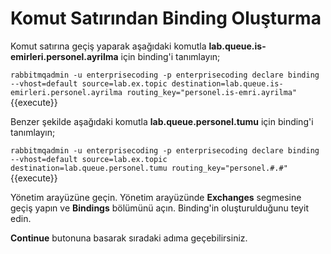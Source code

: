 # Komut Satırından Binding Oluşturma

Komut satırına geçiş yaparak aşağıdaki komutla **lab.queue.is-emirleri.personel.ayrilma** için binding'i tanımlayın;

`rabbitmqadmin -u enterprisecoding -p enterprisecoding declare binding --vhost=default source=lab.ex.topic destination=lab.queue.is-emirleri.personel.ayrilma routing_key="personel.is-emri.ayrilma"`{{execute}}

Benzer şekilde aşağıdaki komutla **lab.queue.personel.tumu** için binding'i tanımlayın;

`rabbitmqadmin -u enterprisecoding -p enterprisecoding declare binding --vhost=default source=lab.ex.topic destination=lab.queue.personel.tumu routing_key="personel.#.#"`{{execute}}

Yönetim arayüzüne geçin. Yönetim arayüzünde **Exchanges** segmesine geçiş yapın ve **Bindings** bölümünü açın. Binding'in oluşturulduğunu teyit edin.

**Continue** butonuna basarak sıradaki adıma geçebilirsiniz.